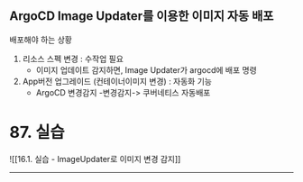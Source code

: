 
## ArgoCD Image Updater를 이용한 이미지 자동 배포

배포해야 하는 상황 
1. 리소스 스펙 변경 : 수작업 필요
	- 이미지 업데이트 감지하면, Image Updater가 argocd에 배포 명령 
2. App버전 업그레이드 (컨테이너이미지 변경) : 자동화 기능
	- ArgoCD 변경감지 -변경감지-> 쿠버네티스 자동배포


# 87. 실습
![[16.1. 실습 - ImageUpdater로 이미지 변경 감지]]

---
